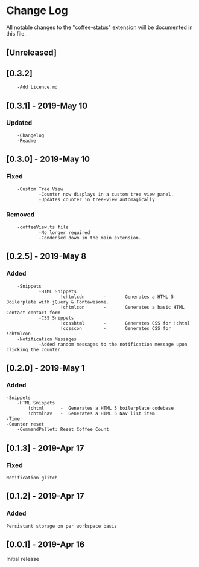 # Change Log

All notable changes to the "coffee-status" extension will be documented in this file.

## [Unreleased]

## [0.3.2]

        -Add Licence.md

## [0.3.1] - 2019-May 10

### Updated

        -Changelog
        -Readme

## [0.3.0] - 2019-May 10

### Fixed

        -Custom Tree View
                -Counter now displays in a custom tree view panel.
                -Updates counter in tree-view automagically

### Removed

        -coffeeView.ts file
                -No longer required
                -Condensed down in the main extension.

## [0.2.5] - 2019-May 8

### Added

        -Snippets
                -HTML Snippets
                        !chtmlcdn       -       Generates a HTML 5 Boilerplate with jQuery & Fontawesome.
                        !chtmlcon       -       Generates a basic HTML Contact contact form
                -CSS Snippets
                        !ccsshtml       -       Generates CSS for !chtml
                        !ccsscon        -       Generates CSS for !chtmlcon
        -Notification Messages
                -Added random messages to the notification message upon clicking the counter.

## [0.2.0] - 2019-May 1

### Added

    -Snippets
        -HTML Snippets
            !chtml      -  Generates a HTML 5 boilerplate codebase
            !chtmlnav   -  Generates a HTML 5 Nav list item
    -Timer
    -Counter reset
        -CommandPallet: Reset Coffee Count

## [0.1.3] - 2019-Apr 17

### Fixed

    Notification glitch

## [0.1.2] - 2019-Apr 17

### Added

    Persistant storage on per workspace basis

## [0.0.1] - 2019-Apr 16

 Initial release  